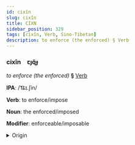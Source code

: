 ```yaml
---
id: cixîn
slug: cixîn
title: CİXN
sidebar_position: 329
tags: [cixîn, Verb, Sino-Tibetan]
description: to enforce (the enforced) § Verb
---
```


### cixîn&emsp;<span kind="abugida">ꞇȷɋ̃ɟ</span>

*to enforce (the enforced)* **§** [Verb](../../tags/Verb)

**IPA**: /ˈt͡ɕɪ.ʃin/

**Verb**: to enforce/impose

**Noun**: the enforced/imposed

**Modifier**: enforceable/imposable

<details>
    <summary>Origin</summary>
    Mandarin 執行 zhíxíng /ʈʂɨ.ɕiŋ/<br/>
    <em>Sino-Tibetan Language Family</em>
</details>